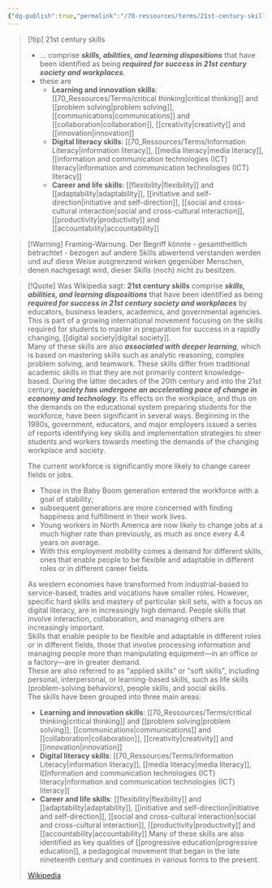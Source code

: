 ```yaml
---
{"dg-publish":true,"permalink":"/70-ressources/terms/21st-century-skills/","tags":["class/termNote"],"noteIcon":""}
---
```



> [!tip] 21st century skills
> - ... comprise ***skills, abilities, and learning dispositions*** that have been identified as being ***required for success in 21st century society and workplaces***.
> - these are 
> 	- **Learning and innovation skills**: [[70_Ressources/Terms/critical thinking\|critical thinking]] and [[problem solving\|problem solving]], [[communications\|communications]] and [[collaboration\|collaboration]], [[creativity\|creativity]] and [[innovation\|innovation]]
> 	- **Digital literacy skills**: [[70_Ressources/Terms/Information Literacy\|information literacy]],  [[media literacy\|media literacy]], [[information and communication technologies (ICT) literacy\|information and communication technologies (ICT) literacy]]
> 	- **Career and life skills**: [[flexibility\|flexibility]] and [[adaptability\|adaptability]], [[initiative and self-direction\|initiative and self-direction]], [[social and cross-cultural interaction\|social and cross-cultural interaction]], [[productivity\|productivity]] and [[accountability\|accountability]]

> [!Warning] Framing-Warnung. 
> Der Begriff könnte - gesamtheitlich betrachtet - bezogen auf andere Skills abwertend verstanden werden und auf diese Weise ausgrenzend wirken gegenüber Menschen, denen nachgesagt wird, dieser Skills (noch) nicht zu besitzen.
> 

> [!Quote] Was Wikipedia sagt:
> **21st century skills** comprise ***skills, abilities, and learning dispositions*** that have been identified as being ***required for success in 21st century society and workplaces*** by educators, business leaders, academics, and governmental agencies.  This is part of a growing international movement focusing on the skills required for students to master in preparation for success in a rapidly changing, [[digital society\|digital society]].  
> Many of these skills are also ***associated with deeper learning***, which is based on mastering skills such as analytic reasoning, complex problem solving, and teamwork.  These skills differ from traditional academic skills in that they are not primarily content knowledge-based.
> During the latter decades of the 20th century and into the 21st century, ***society has undergone an accelerating pace of change in economy and technology***.  Its effects on the workplace, and thus on the demands on the educational system preparing students for the workforce, have been significant in several ways.  Beginning in the 1980s, government, educators, and major employers issued a series of reports identifying key skills and implementation strategies to steer students and workers towards meeting the demands of the changing workplace and society.
>
> The current workforce is significantly more likely to change career fields or jobs. 
> - Those in the Baby Boom generation entered the workforce with a goal of stability; 
> - subsequent generations are more concerned with finding happiness and fulfillment in their work lives.  
> - Young workers in North America are now likely to change jobs at a much higher rate than previously, as much as once every 4.4 years on average.  
> - With this employment mobility comes a demand for different skills, ones that enable people to be flexible and adaptable in different roles or in different career fields.
> 
> As western economies have transformed from industrial-based to service-based, trades and vocations have smaller roles.  However, specific hard skills and mastery of particular skill sets, with a focus on digital literacy, are in increasingly high demand. 
> People skills that involve interaction, collaboration, and managing others are increasingly important.  
> Skills that enable people to be flexible and adaptable in different roles or in different fields, those that involve processing information and managing people more than manipulating equipment—in an office or a factory—are in greater demand.    
> These are also referred to as "applied skills" or "soft skills", including personal, interpersonal, or learning-based skills, such as life skills (problem-solving behaviors), people skills, and social skills.  
> The skills have been grouped into three main areas:
> - **Learning and innovation skills**: [[70_Ressources/Terms/critical thinking\|critical thinking]] and [[problem solving\|problem solving]], [[communications\|communications]] and [[collaboration\|collaboration]], [[creativity\|creativity]] and [[innovation\|innovation]]
> - **Digital literacy skills**: [[70_Ressources/Terms/Information Literacy\|information literacy]],  [[media literacy\|media literacy]], I[[nformation and communication technologies (ICT) literacy\|nformation and communication technologies (ICT) literacy]]
> - **Career and life skills**: [[flexibility\|flexibility]] and [[adaptability\|adaptability]], [[initiative and self-direction\|initiative and self-direction]], [[social and cross-cultural interaction\|social and cross-cultural interaction]], [[productivity\|productivity]] and [[accountability\|accountability]]
> Many of these skills are also identified as key qualities of [[progressive education\|progressive education]], a pedagogical movement that began in the late nineteenth century and continues in various forms to the present.
>
> [Wikipedia](https://en.wikipedia.org/wiki/21st%20century%20skills)

